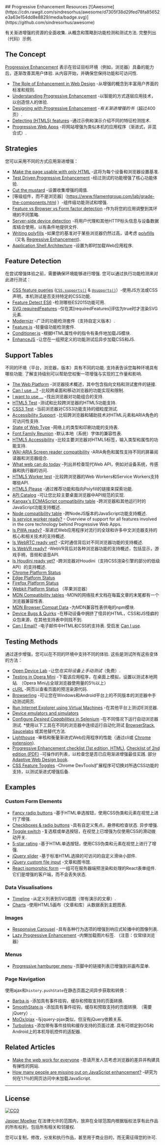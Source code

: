 <div class="github-widget" data-repo="jbmoelker/progressive-enhancement-resources"></div>
<script async src="https://pagead2.googlesyndication.com/pagead/js/adsbygoogle.js"></script><ins class="adsbygoogle" style="display:block" data-ad-client="ca-pub-6890694312814945" data-ad-slot="5473692530" data-ad-format="auto"  data-full-width-responsive="true"></ins>
## Progressive Enhancement Resources [![Awesome](https://cdn.rawgit.com/sindresorhus/awesome/d7305f38d29fed78fa85652e3a63e154dd8e8829/media/badge.svg)](https://github.com/sindresorhus/awesome)

有关渐进增强的资源的全面收集. 从概念和策略到功能检测和测试方法. 完整列出（代码）示例.





## The Concept

[Progressive Enhancement](https://en.wikipedia.org/wiki/Progressive_enhancement) 表示在验证目标环境（例如，浏览器）具备的能力后，逐渐改善其用户体验. 从内容开始，并确保您保持功能和可访问性.

* [The Role of Enhancement in Web Design](https://www.nngroup.com/articles/enhancement/) -从增强的概念到丰富用户界面的标准和规则.
* [Understanding Progressive Enhancement](http://alistapart.com/article/understandingprogressiveenhancement) -以智能的方式逐层应用技术，以创造惊人的体验.
* [Designing with Progressive Enhancement](https://www.filamentgroup.com/dwpe/) -*有关渐进增强的书*（超过400页）.
* [Detecting (HTML5) features](http://diveinto.html5doctor.com/detect.html) -通过示例和演示介绍不同的特征检测技术. 
* [Progressive Web Apps](https://infrequently.org/2015/06/progressive-apps-escaping-tabs-without-losing-our-soul/) -将网站增强为类似本机的应用程序（渐进式，非混合式）.


## Strategies

您可以采用不同的方式应用渐进增强：

* [Make the page usable with only HTML](https://www.gov.uk/service-manual/technology/using-progressive-enhancement#make-the-page-usable-with-only-html) -这将为每个设备和浏览器设置基准.
* [Test Driven Progressive Enhancement](http://alistapart.com/article/testdriven) -经过测试的功能增强了核心功能体验.
* [Cut the mustard](http://responsivenews.co.uk/post/18948466399/cutting-the-mustard) -设置收集增强的阈值.
* [等级组件，而不是浏览器]（https://www.filamentgroup.com/lab/grade-the-components.html
）-组件级功能测试和增强.
* [Feature vs Browser vs Form factor detection](http://www.html5rocks.com/en/tutorials/detection/) -作为将您的应用调整到其环境的不同策略.
* [Server-side device detection](https://www.smashingmagazine.com/2014/07/server-side-device-detection-with-javascript/) -将用户代理和其他HTTP标头信息与设备数据库结合使用，以有条件地提供文件.
* [Writing polyfills](https://addyosmani.com/blog/writing-polyfills/) -如果您的基准对于某些浏览器仍然过高，请考虑 [polyfills](https://remysharp.com/2010/10/08/what-is-a-polyfill) （又名 [Regressive Enhancement](https://twitter.com/SlexAxton/status/25600963629)).
* [Application Shell Architecture](https://medium.com/google-developers/instant-loading-web-apps-with-an-application-shell-architecture-7c0c2f10c73) -设置为即时加载Web应用程序.


## Feature Detection

在尝试增强体验之前，需要确保环境能够进行增强. 您可以通过执行功能检测来对此进行测试：

* [CSS feature queries](https://www.sitepoint.com/an-introduction-to-css-supports-rule-feature-queries/) ([`CSS.supports()`](https://developer.mozilla.org/en/docs/Web/API/CSS/supports) & [`@supports()`](https://developer.mozilla.org/en-US/docs/Web/CSS/@supports)）-使用JS方法或CSS声明，本机测试是否支持特定的CSS功能.
* [Feature Detect ES6](https://www.npmjs.com/package/feature-detect-es6) -检测哪些ES2015功能可用.
* [SVG requiredFeatures](https://developer.mozilla.org/en-US/docs/Web/SVG/Attribute/requiredFeatures) -仅在其[requiredFeatures]评估为true时才渲染SVG元素.
* [Modernizr](https://modernizr.com/) -广泛的功能检测套件（支持自定义版本）.
* [Feature.js](http://featurejs.com/) -轻量级功能检测套件.
* [Conditioner.js](http://conditionerjs.com/) -根据HTML属性中的指令有条件地加载JS模块.
* [EnhanceJS](https://www.filamentgroup.com/lab/introducing-enhancejs-smarter-safer-apply-progressive-enhancement.html) -让您在一组预定义的功能测试后异步加载CSS和JS.


## Support Tables

不同的环境（平台，浏览器，版本）具有不同的功能. 支持表告诉您每种环境具有哪些功能. 了解支持级别可以帮助您权衡一项增强与实现的工作量和影响.

* [The Web Platform](https://platform.html5.org/) -浏览器技术概述，其中包含指向文档和测试套件的链接.
* [Can I use ...?](http://caniuse.com/) -比较跨桌面和移动浏览器的功能实现和限制.
* [I want to use ...](http://www.iwanttouse.com/) -找出浏览器对功能组合的支持.
* [HTML5 Test](http://html5test.com/) -测试和比较跨浏览器的HTML5功能支持.
* [CSS3 Test](http://css3test.com/) -当前浏览器对CSS3功能支持的细粒度测试.
* [Accessibility Support](https://a11ysupport.io/) -比较跨浏览器和辅助技术对HTML元素和ARIA角色的可访问性支持.
* [State of Web Type](https://github.com/bramstein/stateofwebtype) -网络上的类型和印刷功能的支持表.
* [Font Family Reunion](http://fontfamily.io/) -默认本地（系统）字体的兼容性表.
* [HTML5 Accessibility](http://html5accessibility.com/) -比较主要浏览器对HTML5标签，输入类型和属性的功能支持. 
* [WAI-ARIA Screen reader compatibility](https://www.powermapper.com/tests/screen-readers/aria/) -ARIA角色和属性支持不同的屏幕阅读器和浏览器组合.
* [What web can do today](https://whatwebcando.today/) -列出并检查现代Web API，例如对设备系统，传感器和执行器的访问.
* [HTML5 Worker test](https://nolanlawson.github.io/html5workertest/) -比较跨浏览器的Web Workers和Service Workers支持哪些API.
* [HTML5 Please](http://html5please.com/) -通过推荐功能和指向Polyfill的链接来探索功能.
* [API Catalog](https://developer.microsoft.com/en-us/microsoft-edge/platform/catalog/) -可让您比较主要桌面浏览器中API规范的实现.
* [Kangax's ECMAScript compatibility table](http://kangax.github.io/compat-table/) -跨浏览器和其他运行时的JavaScript功能支持概述.
* [Node compatibility table](http://node.green/) -跨NodeJS版本的JavaScript功能支持概述.
* [Is service worker ready?](https://jakearchibald.github.io/isserviceworkerready/) - Overview of support for all features involved in the core technology behind Progressive Web Apps.
* [Is PWA ready?](https://ispwaready.toxicjohann.com/) -渐进式Web应用程序对流行的全球和许多中文浏览器支持的核心和相关技术的支持概述.
* [Is WebRTC ready yet?](http://iswebrtcreadyyet.com/) -实时通信背后对不同浏览器功能的支持概述.
* [Is WebVR ready?](https://iswebvrready.org/) -WebVR背后对各种浏览器功能的支持概述，包括显示，游戏手柄，音频和语音API.
* [Is Houdini ready yet?](https://ishoudinireadyyet.com/) -跨浏览器对Houdini（支持CSS渲染引擎的部分的低级API）的支持概述.
* [Chrome Platform Status](https://www.chromestatus.com/features)
* [Edge Platform Status](https://developer.microsoft.com/en-us/microsoft-edge/platform/status/)
* [Firefox Platform Status](https://platform-status.mozilla.org/)
* [Webkit Platform Status](https://webkit.org/status/) （苹果浏览器）
* [MDN Compatibility tables](https://developer.mozilla.org/en-US/docs/MDN/Contribute/Structures/Compatibility_tables) -MDN的网络技术文档在每篇文章的末尾都有一个浏览器兼容性表.
* [MDN Browser Compat Data](https://github.com/mdn/browser-compat-data) -为MDN兼容性表供电的npm模块.
* [Device Bugs & Quirks](https://github.com/scottjehl/Device-Bugs) -在移动设备中拥挤了怪异的HTML，CSS和JS怪癖的众包来源，在其他支持表中则找不到.
* [Can I Email?](https://www.caniemail.com/)  -电子邮件中HTML和CSS的支持表. 受启发 [Can I use](http://caniuse.com/).


## Testing Methods

通过逐步增强，您可以在不同的环境中支持不同的体验. 这些是测试所有这些变体的方法：

* [Open Device Lab](https://opendevicelab.com/) -让您*在实际设备上手动测试*（免费）.
* [Testing in Opera Mini](https://dev.opera.com/articles/making-sites-work-opera-mini/#testing-in-opera-mini)  -下载该应用程序，在桌面上模拟，设置以测试本地网站.  （Opera Mini占全球浏览器使用量的5％以上）
* [cURL](https://curl.haxx.se/docs/manual.html) -网页以查看页面的预渲染源代码.
* [Browserling](https://www.browserling.com/) -可让您在Windows和Android平台上的不同版本的浏览器中手动测试网页.
* [Run Internet Explorer using Virtual Machines](https://developer.microsoft.com/en-us/microsoft-edge/tools/vms/mac/) -在其他平台上测试IE浏览器.
* [Device emulators and simulators](https://developers.google.com/web/tools/chrome-devtools/iterate/device-mode/testing-other-browsers?hl=en#device-emulators-and-simulators)
* [Configure *Desired Capabilities* in Selenium](https://github.com/SeleniumHQ/selenium/wiki/DesiredCapabilities) -在不同情况下运行自动浏览器测试.
*使用以下工具在不同的浏览器中连续运行自动化测试 [BrowserStack](https://www.browserstack.com/), [Saucelabs](https://saucelabs.com/) 或其他替代方法.
* [Lighthouse](https://github.com/GoogleChrome/lighthouse) -审核和衡量渐进式Web应用程序的性能（通过cli或 [Chrome extension](https://chrome.google.com/webstore/detail/lighthouse/blipmdconlkpinefehnmjammfjpmpbjk)).
* [Progressive Enhancement checklist (1st edition, HTML)](http://adaptivewebdesign.info/1st-edition/read/chapter-6.html#the-progressive-enhancement-checklist), [Checklist of 2nd edition (PDF)](http://adaptivewebdesign.info/2nd-edition/checklist.pdf)  -可操作的列表，以检查您是否已应用渐进增强最佳实践. 部分 [Adaptive Web Design book](http://adaptivewebdesign.info/).
* [CSS Feature Toggles](https://chrome.google.com/webstore/detail/css-feature-toggles/aeinmfddnniiloadoappmdnffcbffnjg) -Chrome DevTools扩展程序可切换对所选CSS功能的支持，以测试渐进式增强后备.


## Examples

### Custom Form Elements

* [Fancy radio buttons](https://www.sitepoint.com/replacing-radio-buttons-without-replacing-radio-buttons/) -基于HTML单选按钮，使用CSS伪类和元素在视觉上进行了增强.
* [Checkboxes & radio buttons](https://www.filamentgroup.com/dwpe/checkbox-radiobutton/)  -具有自定义焦点，悬停和检查状态. 异步增强.
* [Toggle switch](https://ghinda.net/css-toggle-switch/) -复选框或单选按钮，在视觉上已增强为仅使用CSS的滑动拨动开关.
* [5-star rating](http://lea.verou.me/2011/08/accessible-star-rating-widget-with-pure-css/) -基于HTML单选按钮，使用CSS伪类和元素在视觉上进行了增强.
* [jQuery slider](https://github.com/filamentgroup/jQuery-Slider) -基于标准HTML选择的可访问的自定义滑块小部件.
* [jQuery custom file input](https://www.filamentgroup.com/lab/jquery-custom-file-input-book-designing-with-progressive-enhancement.html) -文章和图书馆.
* [React isomorphic form](https://github.com/ghengeveld/react-isomorphic-form/)  -一组可在服务器端预渲染和处理的React表单组件. 它们是增强的客户端，而不会丢失状态.

### Data Visualisations

* [Timeline](https://css-tricks.com/progressive-enhancement-data-visualizations/) -从定义列表到SVG插图（带有演示的文章）.
* [Charts](https://www.filamentgroup.com/lab/update-to-jquery-visualize-accessible-charts-with-html5-from-designing-with.html) -使用HTML5画布（文章和库）从数据表到主题图表.

### Images

* [Responsive Carousel](http://filamentgroup.github.io/responsive-carousel/test/functional/fade-auto.html) -具有各种行为选项的增强到响应式轮播中的图像列表.
* [Lazy Progressive Enhancement](https://github.com/tvler/lazy-progressive-enhancement)  -内懒加载图片<noscript>标签.  （注意：仅常绿浏览器）

### Menus

* [Progressive hamburger menu](http://heydonworks.com/practical_aria_examples/#hamburger) -页脚中的链接列表已增强到非画布菜单.

### Page Navigation

使用ajax和`history.pushState`在静态页面之间异步获取和转换：

* [Barba.js](http://barbajs.org/) -添加具有事件挂钩，缓存和预取支持的页面转换.
* [SmoothState.js](https://github.com/miguel-perez/smoothState.js)  -添加具有事件挂钩，缓存和预取支持的页面转换.  （需要jQuery）.
* [MoOx/pjax](https://github.com/MoOx/pjax) -与jquery-pjax类似，但没有jQuery依赖关系.
* [Turbolinks](https://github.com/turbolinks/turbolinks)  -添加带有事件挂钩和缓存支持的页面过渡. 具有可绑定到iOS和Android上的本机导航控件的适配器.


## Related Articles

* [Make the web work for everyone](https://hacks.mozilla.org/2016/07/make-the-web-work-for-everyone/) -恳请开发人员考虑浏览器的差异并构建具有弹性的网站.
* [How many people are missing out on JavaScript enhancement?](https://gds.blog.gov.uk/2013/10/21/how-many-people-are-missing-out-on-javascript-enhancement/) -研究为何在1.1％的网页访问中未加载JavaScript. 

---

## License

[![CC0](http://mirrors.creativecommons.org/presskit/buttons/88x31/svg/cc-zero.svg)](https://creativecommons.org/publicdomain/zero/1.0/)

[Jasper Moelker](https://twitter.com/jbmoelker) 在法律允许的范围内，放弃在全球范围内根据版权法享有此作品的所有权利，包括所有相关和邻接权.

您可以复制，修改，分发和执行作品，甚至用于商业目的，而无需征得您的许可.
